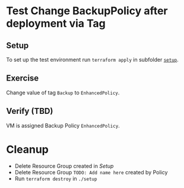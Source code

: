 # Test Change BackupPolicy after deployment via Tag



## Setup

To set up the test environment run `terraform apply` in subfolder [`setup`](./setup/).

## Exercise

Change value of tag `Backup` to `EnhancedPolicy`.


## Verify (TBD)

VM is assigned Backup Policy `EnhancedPolicy`.

# Cleanup

- Delete Resource Group created in *Setup*
- Delete Resource Group `TODO: Add name here` created by Policy
- Run `terraform destroy` in `./setup`